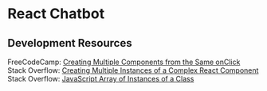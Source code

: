 # React Chatbot

## Development Resources

FreeCodeCamp: [Creating Multiple Components from the Same onClick](https://forum.freecodecamp.org/t/creating-multiple-components-from-the-same-onclick/187465)</br>
Stack Overflow: [Creating Multiple Instances of a Complex React Component](https://stackoverflow.com/questions/49692541/creating-multiple-instances-of-a-complex-react-component)</br>
Stack Overflow: [JavaScript Array of Instances of a Class](https://stackoverflow.com/questions/52377344/javascript-array-of-instances-of-a-class)</br>
